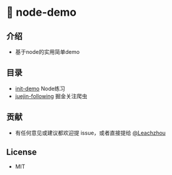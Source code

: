 # 🐢 node-demo

## 介绍

- 基于node的实用简单demo

## 目录

- [init-demo](https://github.com/LeachZhou/node-demo/tree/master/init-demo) Node练习
- [juejin-following](https://github.com/LeachZhou/node-demo/tree/master/juejin-following) 掘金关注爬虫

## 贡献

- 有任何意见或建议都欢迎提 issue，或者直接提给 [@Leachzhou](http://github.com/leachzhou)

## License

- MIT

